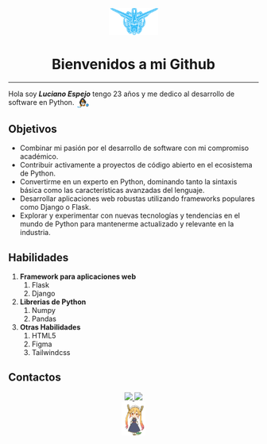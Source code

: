 <!DOCTYPE html>
<html>
    <head><meta charset="utf-8">
    </head>
    <body id="preview">
        <!--Logo-->
        <div align="center">
            <img src="./img/portfolio-luciano-espejo-high-resolution-logo-transparent (1).png" width="20%" height="20%" alt="Texto alternativo" title="Logo L.E">
        </div>
        <h1 align="center" class="code-line" data-line-start=2 data-line-end=3>
            <a id="Bienvenidos_a_mi_Github_2" style="text-align: center;"></a> Bienvenidos a mi Github
        </h1>
        <hr>
        <p class="has-line-data" data-line-start="4" data-line-end="5">
            Hola soy <strong><em>Luciano Espejo</em></strong> tengo 23 años y me dedico al desarrollo de software en Python.
            <img src="./img/penguin-wiping-floor.gif" width="5%" height="5%" align="center" disabled>
        </p>
        <h2 class="code-line" data-line-start=5 data-line-end=6 ><a id="Objetivos_5"></a>Objetivos</h2>
        <ul>
            <li class="has-line-data" data-line-start="6" data-line-end="7">Combinar mi pasión por el desarrollo de software con mi compromiso académico.</li>
            <li class="has-line-data" data-line-start="7" data-line-end="8">Contribuir activamente a proyectos de código abierto en el ecosistema de Python.</li>
            <li class="has-line-data" data-line-start="8" data-line-end="9">Convertirme en un experto en Python, dominando tanto la sintaxis básica como las características avanzadas del lenguaje.</li>
            <li class="has-line-data" data-line-start="9" data-line-end="10">Desarrollar aplicaciones web robustas utilizando frameworks populares como Django o Flask.</li>
            <li class="has-line-data" data-line-start="10" data-line-end="12">Explorar y experimentar con nuevas tecnologías y tendencias en el mundo de Python para mantenerme actualizado y relevante en la industria.</li>
        </ul>
        <h2 class="code-line" data-line-start=12 data-line-end=13 ><a id="Habilidades_12"></a>Habilidades</h2>
        <ol>
            <li class="has-line-data" data-line-start="13" data-line-end="15"><strong>Framework para aplicaciones web</strong>
                <ol>
                    <li>Flask</li>
                    <li>Django</li>
                </ol>
            </li>
            <li class="has-line-data" data-line-start="13" data-line-end="15"><strong>Librerias de Python</strong>
                <ol>
                    <li>Numpy</li>
                    <li>Pandas</li>
                </ol>
            </li>
            <li class="has-line-data" data-line-start="13" data-line-end="15"><strong>Otras Habilidades</strong>
                <ol>
                    <li>HTML5</li>
                    <li>Figma</li>       
                    <li>Tailwindcss</li>
                </ol>
            </li>
        </ol>
        <h2 class="code-line" data-line-start=5 data-line-end=6 ><a id="Contactos-3"></a>Contactos</h2>
        <div align="center">
            <a href="mailto:lucianoespejo.shifu@gmail.com">
                <img src="https://img.shields.io/badge/Gmail-D14836?style=for-the-badge&logo=gmail&logoColor=white"></img>
            </a>
            <a href="https://www.linkedin.com/in/luciano-espejo-224968229/">
                <img src="https://img.shields.io/badge/linkedin-%230077B5.svg?style=for-the-badge&logo=linkedin&logoColor=white"></img>
            </a>
            <br>
            <img  src="./img/tohru_cute.gif" width="10%" height="10%">
        </div>
</body>

</html>
